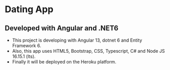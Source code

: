 # Dating App
## Developed with Angular and .NET6
- This project is developing with Angular 13, dotnet 6 and Entity Framework 6.
- Also, this app uses HTML5, Bootstrap, CSS, Typescript, C# and Node JS 16.15.1 (lts).
- Finally it will be deployed on the Heroku platform.